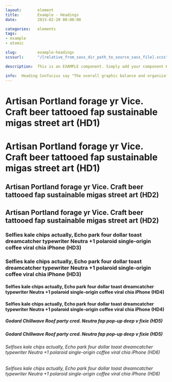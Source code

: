 ```yaml
---
layout:       element
title:        Example - Headings
date:         2015-02-20 00:00:00

categories:   elements
tags:
- example
- atomic

slug:         example-headings
scssurl:      "/[relative_from_sass_dir_path_to_source_sass_file].scss"

description:  This is an EXAMPLE component. Simply add your component HTML.

info:  Heading Confucius say "The overall graphic balance and organization of the page is crucial to drawing the user into your content. A page of solid text will repel the casual reader with a mass of undifferentiated gray, without obvious cues to the structure of your information. A page dominated by poorly designed or overly bold graphics or typography will also distract or repel users seeking substantive content. You will need to strike an appropriate balance between attracting the eye with visual contrast and providing a clear sense of organization, through the variations in contrast that result from proper proximities, groupings, figure-ground relationships, and headings."
---
```

<h1 class="hd-1">Artisan Portland forage yr Vice. Craft beer tattooed fap sustainable migas street art (HD1)</h1>
<h1 class="hd-1 de-emphasized">Artisan Portland forage yr Vice. Craft beer tattooed fap sustainable migas street art (HD1)</h1>

<h2 class="hd-2">Artisan Portland forage yr Vice. Craft beer tattooed fap sustainable migas street art (HD2)</h2>
<h2 class="hd-2 de-emphasized">Artisan Portland forage yr Vice. Craft beer tattooed fap sustainable migas street art (HD2)</h2>

<h3 class="hd-3">Selfies kale chips actually, Echo park four dollar toast dreamcatcher typewriter Neutra +1 polaroid single-origin coffee viral chia iPhone (HD3)</h3>
<h3 class="hd-3 de-emphasized">Selfies kale chips actually, Echo park four dollar toast dreamcatcher typewriter Neutra +1 polaroid single-origin coffee viral chia iPhone (HD3)</h3>

<h4 class="hd-4">Selfies kale chips actually, Echo park four dollar toast dreamcatcher typewriter Neutra +1 polaroid single-origin coffee viral chia iPhone (HD4)</h4>
<h4 class="hd-4 de-emphasized">Selfies kale chips actually, Echo park four dollar toast dreamcatcher typewriter Neutra +1 polaroid single-origin coffee viral chia iPhone (HD4)</h4>

<h5 class="hd-5">Godard Chillwave Roof party cred. Neutra fap pop-up deep v fixie (HD5)</h5>
<h5 class="hd-5 de-emphasized">Godard Chillwave Roof party cred. Neutra fap pop-up deep v fixie (HD5)</h5>

<h6 class="hd-6">Selfises kale chips actually, Echo park four dollar toast dreamcatcher typewriter Neutra +1 polaroid single-origin coffee viral chia iPhone (HD6)</h6>
<h6 class="hd-6 de-emphasized">Selfises kale chips actually, Echo park four dollar toast dreamcatcher typewriter Neutra +1 polaroid single-origin coffee viral chia iPhone (HD6)</h6>
